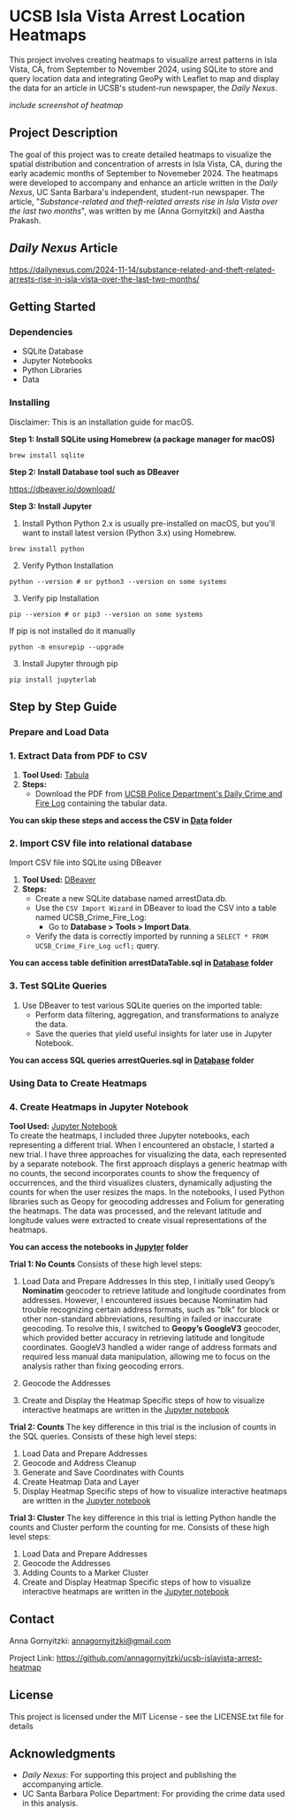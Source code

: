 

# UCSB Isla Vista Arrest Location Heatmaps

This project involves creating heatmaps to visualize arrest patterns in Isla Vista, CA, from September to November 2024, using SQLite to store and query location data and integrating GeoPy with Leaflet to map and display the data for an article in UCSB's student-run newspaper, the *Daily Nexus*.

*include screenshot of heatmap*

## Project Description

The goal of this project was to create detailed heatmaps to visualize the spatial distribution and concentration of arrests in Isla Vista, CA, during the early academic months of September to Novemeber 2024. The heatmaps were developed to  accompany and enhance an article written in the *Daily Nexus*, UC Santa Barbara's independent, student-run newspaper. The article, "*Substance-related and theft-related arrests rise in Isla Vista over the last two months*", was written by me (Anna Gornyitzki) and Aastha Prakash.

## *Daily Nexus* Article
https://dailynexus.com/2024-11-14/substance-related-and-theft-related-arrests-rise-in-isla-vista-over-the-last-two-months/

## Getting Started

### Dependencies

* SQLite Database
* Jupyter Notebooks
* Python Libraries
* Data

### Installing
Disclaimer: This is an installation guide for macOS.

**Step 1: Install SQLite using Homebrew (a package manager for macOS)**
```
brew install sqlite
```

**Step 2: Install Database tool such as DBeaver**

https://dbeaver.io/download/

**Step 3: Install Jupyter**
1. Install Python
   Python 2.x is usually pre-installed on macOS, but you'll want to install latest version (Python 3.x) using Homebrew.
```
brew install python
```
2. Verify Python Installation
```
python --version # or python3 --version on some systems
```
3. Verify pip Installation
```
pip --version # or pip3 --version on some systems
```
If pip is not installed do it manually
```
python -m ensurepip --upgrade
```
3. Install Jupyter through pip
```
pip install jupyterlab
```

## Step by Step Guide

### Prepare and Load Data
### 1. Extract Data from PDF to CSV
1. **Tool Used:** [Tabula](https://tabula.technology/)  
2. **Steps:**
   - Download the PDF from [UCSB Police Department's Daily Crime and Fire Log](https://www.police.ucsb.edu/sites/default/files/UCSB_Crime_Fire_Log.pdf) containing the tabular data.

**You can skip these steps and access the CSV in [Data](https://github.com/annagornyitzki/ucsb-islavista-arrest-heatmap/tree/main/Data) folder**

### 2. Import CSV file into relational database
Import CSV file into SQLite using DBeaver
1. **Tool Used:** [DBeaver](https://dbeaver.io/)  
2. **Steps:**
   - Create a new SQLite database named arrestData.db.
   - Use the `CSV Import Wizard` in DBeaver to load the CSV into a table named UCSB_Crime_Fire_Log:
     - Go to **Database > Tools > Import Data**.
   - Verify the data is correctly imported by running a `SELECT * FROM UCSB_Crime_Fire_Log ucfl;` query.

**You can access table definition arrestDataTable.sql in [Database](https://github.com/annagornyitzki/ucsb-islavista-arrest-heatmap/tree/main/Database) folder**

### 3. Test SQLite Queries
1. Use DBeaver to test various SQLite queries on the imported table:
   - Perform data filtering, aggregation, and transformations to analyze the data.
   - Save the queries that yield useful insights for later use in Jupyter Notebook.

**You can access SQL queries arrestQueries.sql in [Database](https://github.com/annagornyitzki/ucsb-islavista-arrest-heatmap/tree/main/Database) folder**

### Using Data to Create Heatmaps
### 4. Create Heatmaps in Jupyter Notebook
**Tool Used:** [Jupyter Notebook](https://jupyter.org/)  
To create the heatmaps, I included three Jupyter notebooks, each representing a different trial. When I encountered an obstacle, I started a new trial. I have three approaches for visualizing the data, each represented by a separate notebook. The first approach displays a generic heatmap with no counts, the second incorporates counts to show the frequency of occurrences, and the third visualizes clusters, dynamically adjusting the counts for when the user resizes the maps. In the notebooks, I used Python libraries such as Geopy for geocoding addresses and Folium for generating the heatmaps. The data was processed, and the relevant latitude and longitude values were extracted to create visual representations of the heatmaps.

**You can access the notebooks in [Jupyter](https://github.com/annagornyitzki/ucsb-islavista-arrest-heatmap/tree/main/Jupyter) folder**

**Trial 1: No Counts**
Consists of these high level steps:
1. Load Data and Prepare Addresses
In this step, I initially used Geopy’s **Nominatim** geocoder to retrieve latitude and longitude coordinates from addresses. However, I encountered issues because Nominatim had trouble recognizing certain address formats, such as "blk" for block or other non-standard abbreviations, resulting in failed or inaccurate geocoding. To resolve this, I switched to **Geopy’s GoogleV3** geocoder, which provided better accuracy in retrieving latitude and longitude coordinates. GoogleV3 handled a wider range of address formats and required less manual data manipulation, allowing me to focus on the analysis rather than fixing geocoding errors.

2. Geocode the Addresses
3. Create and Display the Heatmap
Specific steps of how to visualize interactive heatmaps are written in the [Jupyter notebook](https://github.com/annagornyitzki/ucsb-islavista-arrest-heatmap/blob/main/Jupyter/ArrestHeatmapTrial1.ipynb)


**Trial 2: Counts**
The key difference in this trial is the inclusion of counts in the SQL queries.
Consists of these high level steps:
1. Load Data and Prepare Addresses
2. Geocode and Address Cleanup
3. Generate and Save Coordinates with Counts
4. Create Heatmap Data and Layer
5. Display Heatmap
Specific steps of how to visualize interactive heatmaps are written in the [Jupyter notebook](https://github.com/annagornyitzki/ucsb-islavista-arrest-heatmap/blob/main/Jupyter/ArrestHeatmapTrial2.ipynb)

**Trial 3: Cluster**
The key difference in this trial is letting Python handle the counts and Cluster perform the counting for me.
Consists of these high level steps:
1. Load Data and Prepare Addresses
2. Geocode the Addresses
3. Adding Counts to a Marker Cluster
4. Create and Display Heatmap
Specific steps of how to visualize interactive heatmaps are written in the [Jupyter notebook](https://github.com/annagornyitzki/ucsb-islavista-arrest-heatmap/blob/main/Jupyter/ArrestHeatmapTrial3.ipynb)


## Contact
Anna Gornyitzki: annagornyitzki@gmail.com

Project Link: https://github.com/annagornyitzki/ucsb-islavista-arrest-heatmap
## License

This project is licensed under the MIT License - see the LICENSE.txt file for details

## Acknowledgments
- *Daily Nexus*: For supporting this project and publishing the accompanying article.
- UC Santa Barbara Police Department: For providing the crime data used in this analysis.
